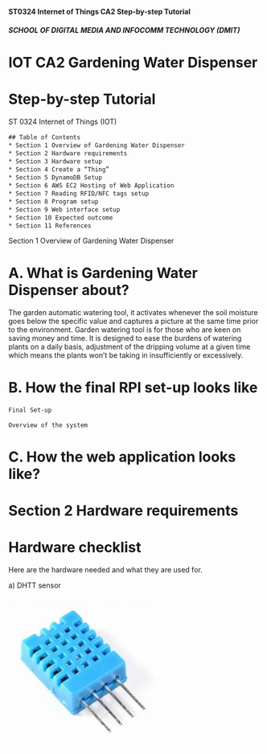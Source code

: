 **ST0324 Internet of Things CA2 Step-by-step Tutorial**

##### SCHOOL OF DIGITAL MEDIA AND INFOCOMM TECHNOLOGY (DMIT)

# IOT CA2 Gardening Water Dispenser

# Step-by-step Tutorial

ST 0324 Internet of Things (IOT)

```
## Table of Contents
* Section 1 Overview of Gardening Water Dispenser
* Section 2 Hardware requirements
* Section 3 Hardware setup
* Section 4 Create a “Thing”
* Section 5 DynamoDB Setup
* Section 6 AWS EC2 Hosting of Web Application
* Section 7 Reading RFID/NFC tags setup
* Section 8 Program setup
* Section 9 Web interface setup
* Section 10 Expected outcome
* Section 11 References

```
Section 1 Overview of Gardening Water Dispenser

# A. What is Gardening Water Dispenser about?
The garden automatic watering tool, it activates whenever the soil moisture goes below the specific value and captures a picture at the same time prior to the environment.  Garden watering tool is for those who are keen on saving money and time. It is designed to ease the burdens of watering plants on a daily basis,  adjustment of the dripping volume at a given time which means the plants won’t be taking in insufficiently or excessively.

# B. How the final RPI set-up looks like
```
Final Set-up
```






```
Overview of the system
```

# C. How the web application looks like?


# Section 2 Hardware requirements 

# Hardware checklist

Here are the hardware needed and what they are used for.

a) DHTT sensor

![Alt text](https://github.com/999sky999/CA2_IOT/blob/master/GitHub%20Images/DHT11.jpg "DHT11")
